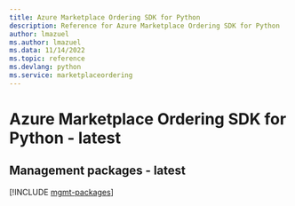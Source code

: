 ```yaml
---
title: Azure Marketplace Ordering SDK for Python
description: Reference for Azure Marketplace Ordering SDK for Python
author: lmazuel
ms.author: lmazuel
ms.data: 11/14/2022
ms.topic: reference
ms.devlang: python
ms.service: marketplaceordering
---
```

# Azure Marketplace Ordering SDK for Python - latest

## Management packages - latest
[!INCLUDE [mgmt-packages](marketplace-ordering-mgmt-index.md)]